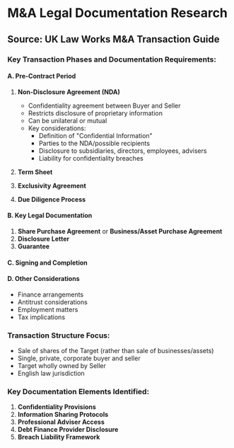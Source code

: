 # M&A Legal Documentation Research

## Source: UK Law Works M&A Transaction Guide

### Key Transaction Phases and Documentation Requirements:

#### A. Pre-Contract Period
1. **Non-Disclosure Agreement (NDA)**
   - Confidentiality agreement between Buyer and Seller
   - Restricts disclosure of proprietary information
   - Can be unilateral or mutual
   - Key considerations:
     - Definition of "Confidential Information"
     - Parties to the NDA/possible recipients
     - Disclosure to subsidiaries, directors, employees, advisers
     - Liability for confidentiality breaches

2. **Term Sheet**
3. **Exclusivity Agreement**
4. **Due Diligence Process**

#### B. Key Legal Documentation
1. **Share Purchase Agreement** or **Business/Asset Purchase Agreement**
2. **Disclosure Letter**
3. **Guarantee**

#### C. Signing and Completion

#### D. Other Considerations
- Finance arrangements
- Antitrust considerations
- Employment matters
- Tax implications

### Transaction Structure Focus:
- Sale of shares of the Target (rather than sale of businesses/assets)
- Single, private, corporate buyer and seller
- Target wholly owned by Seller
- English law jurisdiction

### Key Documentation Elements Identified:
1. **Confidentiality Provisions**
2. **Information Sharing Protocols**
3. **Professional Adviser Access**
4. **Debt Finance Provider Disclosure**
5. **Breach Liability Framework**
